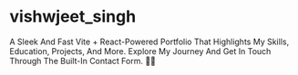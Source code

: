 # vishwjeet_singh
A Sleek And Fast Vite + React-Powered Portfolio That Highlights My Skills, Education, Projects, And More. Explore My Journey And Get In Touch Through The Built-In Contact Form. 🚀✨
